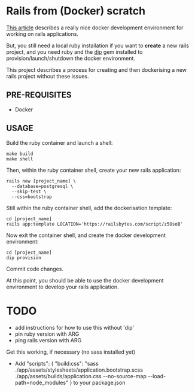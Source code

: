 # Rails from (Docker) scratch

[This
article](https://evilmartians.com/chronicles/ruby-on-whales-docker-for-ruby-rails-development)
describes a really nice docker development environment for working on rails
applications.

But, you still need a local ruby installation if you want to **create** a new
rails project, and you need ruby and the
[dip](https://github.com/bibendi/dip#readme) gem installed to
provision/launch/shutdown the docker environment.

This project describes a process for creating and then dockerising a new rails
project without these issues.

## PRE-REQUISITES

- Docker

## USAGE

Build the ruby container and launch a shell:

```
make build
make shell
```

Then, within the ruby container shell, create your new rails application:

```
rails new [project_name] \
  --database=postgresql \
  --skip-test \
  --css=bootstrap
```

Still within the ruby container shell, add the dockerisation template:

```
cd [project_name]
rails app:template LOCATION='https://railsbytes.com/script/z5OsoB'
```

Now exit the container shell, and create the docker development environment:

```
cd [project_name]
dip provision
```

Commit code changes.

At this point, you should be able to use the docker development environment to
develop your rails application.

# TODO

- add instructions for how to use this without 'dip'
- pin ruby version with ARG
- ping rails version with ARG

Get this working, if necessary (no sass installed yet)
- Add "scripts": { "build:css": "sass ./app/assets/stylesheets/application.bootstrap.scss ./app/assets/builds/application.css --no-source-map --load-path=node_modules" } to your package.json

